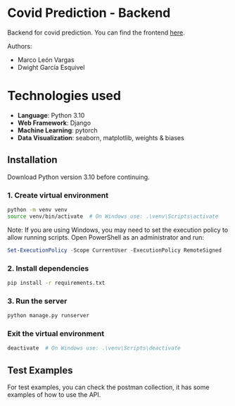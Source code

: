 # Covid Prediction - Backend

Backend for covid prediction. You can find the frontend [here](https://github.com/mtlv99/covid-app).

Authors:
- Marco León Vargas
- Dwight García Esquivel

# Technologies used
- **Language**: Python 3.10
- **Web Framework**: Django
- **Machine Learning**: pytorch
- **Data Visualization**: seaborn, matplotlib, weights & biases

## Installation

Download Python version 3.10 before continuing.

### 1. Create virtual environment

```bash
python -m venv venv
source venv/bin/activate  # On Windows use: .\venv\Scripts\activate
```

Note: If you are using Windows, you may need to set the execution policy to allow running scripts. Open PowerShell as an administrator and run:

```powershell
Set-ExecutionPolicy -Scope CurrentUser -ExecutionPolicy RemoteSigned
```

### 2. Install dependencies

```bash
pip install -r requirements.txt
```

### 3. Run the server

```bash
python manage.py runserver
```


### Exit the virtual environment

```bash
deactivate  # On Windows use: .\venv\Scripts\deactivate
```

## Test Examples

For test examples, you can check the postman collection, it has some examples of how to use the API.